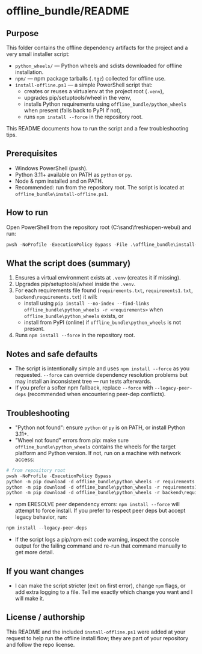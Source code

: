 offline_bundle/README
=====================

Purpose
-------
This folder contains the offline dependency artifacts for the project and a very small installer script:

- `python_wheels/` — Python wheels and sdists downloaded for offline installation.
- `npm/` — npm package tarballs (`.tgz`) collected for offline use.
- `install-offline.ps1` — a simple PowerShell script that:
  - creates or reuses a virtualenv at the project root (`.venv`),
  - upgrades pip/setuptools/wheel in the venv,
  - installs Python requirements using `offline_bundle/python_wheels` when present (falls back to PyPI if not),
  - runs `npm install --force` in the repository root.

This README documents how to run the script and a few troubleshooting tips.

Prerequisites
-------------
- Windows PowerShell (pwsh).
- Python 3.11+ available on PATH as `python` or `py`.
- Node & npm installed and on PATH.
- Recommended: run from the repository root. The script is located at `offline_bundle\install-offline.ps1`.

How to run
----------
Open PowerShell from the repository root (C:\sand\fresh\open-webui) and run:

```powershell
pwsh -NoProfile -ExecutionPolicy Bypass -File .\offline_bundle\install-offline.ps1
```

What the script does (summary)
-----------------------------
1. Ensures a virtual environment exists at `.venv` (creates it if missing).
2. Upgrades pip/setuptools/wheel inside the `.venv`.
3. For each requirements file found (`requirements.txt`, `requirements1.txt`, `backend\requirements.txt`) it will:
   - install using `pip install --no-index --find-links offline_bundle\python_wheels -r <requirements>` when `offline_bundle\python_wheels` exists, or
   - install from PyPI (online) if `offline_bundle\python_wheels` is not present.
4. Runs `npm install --force` in the repository root.

Notes and safe defaults
-----------------------
- The script is intentionally simple and uses `npm install --force` as you requested. `--force` can override dependency resolution problems but may install an inconsistent tree — run tests afterwards.
- If you prefer a softer npm fallback, replace `--force` with `--legacy-peer-deps` (recommended when encountering peer-dep conflicts).

Troubleshooting
---------------
- "Python not found": ensure `python` or `py` is on PATH, or install Python 3.11+.
- "Wheel not found" errors from pip: make sure `offline_bundle\python_wheels` contains the wheels for the target platform and Python version. If not, run on a machine with network access:

```powershell
# from repository root
pwsh -NoProfile -ExecutionPolicy Bypass
python -m pip download -d offline_bundle\python_wheels -r requirements.txt
python -m pip download -d offline_bundle\python_wheels -r requirements1.txt
python -m pip download -d offline_bundle\python_wheels -r backend\requirements.txt
```

- npm ERESOLVE peer dependency errors: `npm install --force` will attempt to force install. If you prefer to respect peer deps but accept legacy behavior, run:

```powershell
npm install --legacy-peer-deps
```

- If the script logs a pip/npm exit code warning, inspect the console output for the failing command and re-run that command manually to get more detail.

If you want changes
-------------------
- I can make the script stricter (exit on first error), change `npm` flags, or add extra logging to a file. Tell me exactly which change you want and I will make it.

License / authorship
--------------------
This README and the included `install-offline.ps1` were added at your request to help run the offline install flow; they are part of your repository and follow the repo license.
